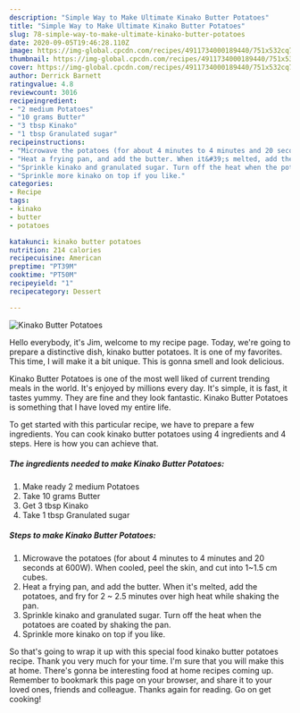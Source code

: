 ```yaml
---
description: "Simple Way to Make Ultimate Kinako Butter Potatoes"
title: "Simple Way to Make Ultimate Kinako Butter Potatoes"
slug: 78-simple-way-to-make-ultimate-kinako-butter-potatoes
date: 2020-09-05T19:46:28.110Z
image: https://img-global.cpcdn.com/recipes/4911734000189440/751x532cq70/kinako-butter-potatoes-recipe-main-photo.jpg
thumbnail: https://img-global.cpcdn.com/recipes/4911734000189440/751x532cq70/kinako-butter-potatoes-recipe-main-photo.jpg
cover: https://img-global.cpcdn.com/recipes/4911734000189440/751x532cq70/kinako-butter-potatoes-recipe-main-photo.jpg
author: Derrick Barnett
ratingvalue: 4.8
reviewcount: 3016
recipeingredient:
- "2 medium Potatoes"
- "10 grams Butter"
- "3 tbsp Kinako"
- "1 tbsp Granulated sugar"
recipeinstructions:
- "Microwave the potatoes (for about 4 minutes to 4 minutes and 20 seconds at 600W). When cooled, peel the skin, and cut into 1~1.5 cm cubes."
- "Heat a frying pan, and add the butter. When it&#39;s melted, add the potatoes, and fry for 2 ~ 2.5 minutes over high heat while shaking the pan."
- "Sprinkle kinako and granulated sugar. Turn off the heat when the potatoes are coated by shaking the pan."
- "Sprinkle more kinako on top if you like."
categories:
- Recipe
tags:
- kinako
- butter
- potatoes

katakunci: kinako butter potatoes 
nutrition: 214 calories
recipecuisine: American
preptime: "PT39M"
cooktime: "PT50M"
recipeyield: "1"
recipecategory: Dessert

---
```



![Kinako Butter Potatoes](https://img-global.cpcdn.com/recipes/4911734000189440/751x532cq70/kinako-butter-potatoes-recipe-main-photo.jpg)

Hello everybody, it's Jim, welcome to my recipe page. Today, we're going to prepare a distinctive dish, kinako butter potatoes. It is one of my favorites. This time, I will make it a bit unique. This is gonna smell and look delicious.

Kinako Butter Potatoes is one of the most well liked of current trending meals in the world. It's enjoyed by millions every day. It's simple, it is fast, it tastes yummy. They are fine and they look fantastic. Kinako Butter Potatoes is something that I have loved my entire life.




To get started with this particular recipe, we have to prepare a few ingredients. You can cook kinako butter potatoes using 4 ingredients and 4 steps. Here is how you can achieve that.

<!--inarticleads1-->

##### The ingredients needed to make Kinako Butter Potatoes:

1. Make ready 2 medium Potatoes
1. Take 10 grams Butter
1. Get 3 tbsp Kinako
1. Take 1 tbsp Granulated sugar




<!--inarticleads2-->

##### Steps to make Kinako Butter Potatoes:

1. Microwave the potatoes (for about 4 minutes to 4 minutes and 20 seconds at 600W). When cooled, peel the skin, and cut into 1~1.5 cm cubes.
1. Heat a frying pan, and add the butter. When it&#39;s melted, add the potatoes, and fry for 2 ~ 2.5 minutes over high heat while shaking the pan.
1. Sprinkle kinako and granulated sugar. Turn off the heat when the potatoes are coated by shaking the pan.
1. Sprinkle more kinako on top if you like.




So that's going to wrap it up with this special food kinako butter potatoes recipe. Thank you very much for your time. I'm sure that you will make this at home. There's gonna be interesting food at home recipes coming up. Remember to bookmark this page on your browser, and share it to your loved ones, friends and colleague. Thanks again for reading. Go on get cooking!
